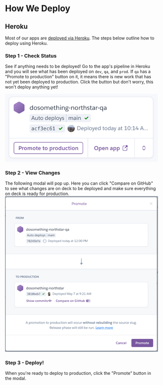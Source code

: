 # How We Deploy

## Heroku

Most of our apps are [deployed via Heroku](https://devcenter.heroku.com/articles/pipelines#promoting). The steps below outline how to deploy using Heroku.

### Step 1 - Check Status

See if anything needs to be deployed! Go to the app's pipeline in Heroku and you will see what has been deployed on `dev`, `qa`, and `prod`. If `qa` has a "Promote to production" button on it, it means there is new work that has not yet been deployed to production. Click the button but don't worry, this won't deploy anything yet!

![Promote to production button](_assets/deploy-button.png)

### Step 2 - View Changes

The following modal will pop up. Here you can click "Compare on GitHub" to see what changes are on deck to be deployed and make sure everything on deck is ready for production.
![Promote modal](_assets/promote-modal.png)

### Step 3 - Deploy!

When you're ready to deploy to production, click the "Promote" button in the modal.
